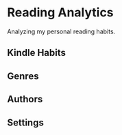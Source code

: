 # Reading Analytics
Analyzing my personal reading habits.

## Kindle Habits

## Genres

## Authors

## Settings


